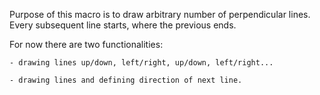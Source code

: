 Purpose of this macro is to draw arbitrary number of perpendicular lines. Every subsequent line starts, where the previous ends.

For now there are two functionalities:

    - drawing lines up/down, left/right, up/down, left/right...
    
    - drawing lines and defining direction of next line.
